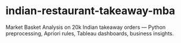 # indian-restaurant-takeaway-mba
Market Basket Analysis on 20k Indian takeaway orders — Python preprocessing, Apriori rules, Tableau dashboards, business insights.
